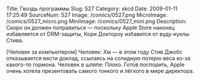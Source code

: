 Title: Гвоздь программы 
Slug: 527 
Category: xkcd 
Date: 2009-01-11 17:25:49 
SourceNum: 527 
Image: /comics/0527.png 
MicroImage: /comics/0527_micro.png 
MiniImage: /comics/0527_mini.png 
Description: Скоро он должен поправиться — поскольку Apple Store наконец избавляется от DRM-защиты, Кори Доктороу избавится от вуду-куклы Стива. 

[Человек за компьютером]
Человек: Хм — в этом году Стив Джобс отказывается вести доклад, ссылаясь на солидную потерю веса из-за какого-то гормона.
Человек в шляпе: Плохо. Готов поспорить, Apple очень хотела презентовать самого тонкого и лёгкого в мире директора.
